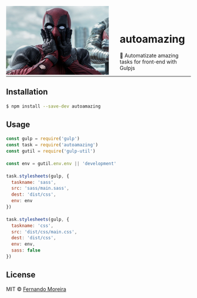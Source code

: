 <img src="/deadpool.jpg" width="280px" align="left" style="margin-right:30px"/>

<br/>
<br/>

# autoamazing

:tropical_drink: Automatizate amazing tasks for front-end with Gulpjs

---

## Installation

```bash
$ npm install --save-dev autoamazing
```

## Usage

```javascript
const gulp = require('gulp')
const task = require('autoamazing')
const gutil = require('gulp-util')

const env = gutil.env.env || 'development'

task.stylesheets(gulp, {
  taskname: 'sass',
  src: 'sass/main.sass',
  dest: 'dist/css',
  env: env
})

task.stylesheets(gulp, {
  taskname: 'css',
  src: 'dist/css/main.css',
  dest: 'dist/css',
  env: env,
  sass: false
})
```

## License

MIT © [Fernando Moreira](/LICENSE)

